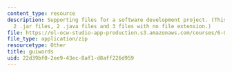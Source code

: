 ```yaml
---
content_type: resource
description: Supporting files for a software development project. (This ZIP file contains
  2 .jar files, 2 .java files and 3 files with no file extension.)
file: https://ol-ocw-studio-app-production.s3.amazonaws.com/courses/6-005-elements-of-software-construction-fall-2008/22d39bf02ee943ec8af1d8aff226d959_guiwords.zip
file_type: application/zip
resourcetype: Other
title: guiwords
uid: 22d39bf0-2ee9-43ec-8af1-d8aff226d959
---
```

